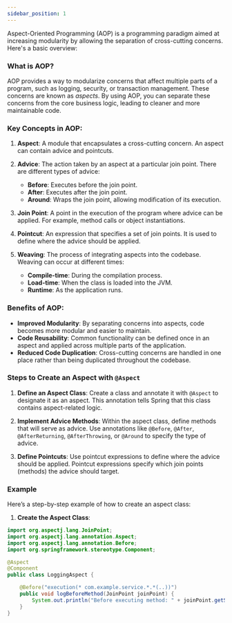 ```yaml
---
sidebar_position: 1
---
```


Aspect-Oriented Programming (AOP) is a programming paradigm aimed at increasing modularity by allowing the separation of cross-cutting concerns. Here's a basic overview:

### What is AOP?

AOP provides a way to modularize concerns that affect multiple parts of a program, such as logging, security, or transaction management. These concerns are known as *aspects*. By using AOP, you can separate these concerns from the core business logic, leading to cleaner and more maintainable code.

### Key Concepts in AOP:

1. **Aspect**: A module that encapsulates a cross-cutting concern. An aspect can contain advice and pointcuts. 

2. **Advice**: The action taken by an aspect at a particular join point. There are different types of advice:
   - **Before**: Executes before the join point.
   - **After**: Executes after the join point.
   - **Around**: Wraps the join point, allowing modification of its execution.

3. **Join Point**: A point in the execution of the program where advice can be applied. For example, method calls or object instantiations.

4. **Pointcut**: An expression that specifies a set of join points. It is used to define where the advice should be applied.

5. **Weaving**: The process of integrating aspects into the codebase. Weaving can occur at different times:
   - **Compile-time**: During the compilation process.
   - **Load-time**: When the class is loaded into the JVM.
   - **Runtime**: As the application runs.

### Benefits of AOP:

- **Improved Modularity**: By separating concerns into aspects, code becomes more modular and easier to maintain.
- **Code Reusability**: Common functionality can be defined once in an aspect and applied across multiple parts of the application.
- **Reduced Code Duplication**: Cross-cutting concerns are handled in one place rather than being duplicated throughout the codebase.

### Steps to Create an Aspect with `@Aspect`

1. **Define an Aspect Class**: Create a class and annotate it with `@Aspect` to designate it as an aspect. This annotation tells Spring that this class contains aspect-related logic.

2. **Implement Advice Methods**: Within the aspect class, define methods that will serve as advice. Use annotations like `@Before`, `@After`, `@AfterReturning`, `@AfterThrowing`, or `@Around` to specify the type of advice.

3. **Define Pointcuts**: Use pointcut expressions to define where the advice should be applied. Pointcut expressions specify which join points (methods) the advice should target.

### Example

Here’s a step-by-step example of how to create an aspect class:

1. **Create the Aspect Class**:

```java
import org.aspectj.lang.JoinPoint;
import org.aspectj.lang.annotation.Aspect;
import org.aspectj.lang.annotation.Before;
import org.springframework.stereotype.Component;

@Aspect
@Component
public class LoggingAspect {

    @Before("execution(* com.example.service.*.*(..))")
    public void logBeforeMethod(JoinPoint joinPoint) {
        System.out.println("Before executing method: " + joinPoint.getSignature().toShortString());
    }
}
```
